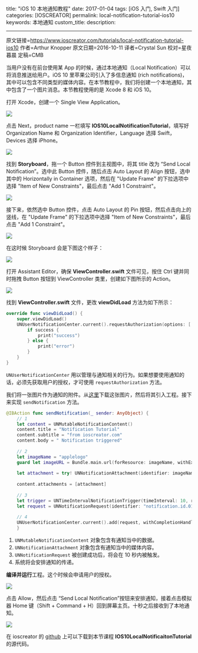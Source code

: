 title: "iOS 10 本地通知教程"
date: 2017-01-04
tags: [iOS 入门, Swift 入门]
categories: [IOSCREATOR]
permalink: local-notification-tutorial-ios10
keywords: 本地通知
custom_title: 
description: 

---
原文链接=https://www.ioscreator.com/tutorials/local-notification-tutorial-ios10
作者=Arthur Knopper
原文日期=2016-10-11
译者=Crystal Sun
校对=星夜暮晨
定稿=CMB

<!--此处开始正文-->

当用户没有在前台使用某 App 的时候，通过本地通知（Local Notification）可以将消息推送给用户。iOS 10 里苹果公司引入了多信息通知 (rich notifications)，其中可以包含不同类型的媒体内容。在本节教程中，我们将创建一个本地通知，其中包含了一个图片消息。本节教程使用的是 Xcode 8 和 iOS 10。

<!--more-->

打开 Xcode，创建一个 Single View Application。

![](https://static1.squarespace.com/static/52428a0ae4b0c4a5c2a2cede/t/57f9545115d5dbb87f6fc4a5/1475957853618/?format=750w)

点击 Next，product name 一栏填写 **IOS10LocalNotificationTutorial**，填写好 Organization Name 和 Organization Identifier，Language 选择 Swift，Devices 选择 iPhone。

![](https://static1.squarespace.com/static/52428a0ae4b0c4a5c2a2cede/t/57f9548e15d5dbb87f6fc6fc/1475957914544/?format=750w)

找到 **Storyboard**，拖一个 Button 控件到主视图中，将其 title 改为 “Send Local Notification”。选中此 Button 控件，随后点击 Auto Layout 的 Align 按钮，选中其中的 Horizontally in Container 选项，然后在 "Update Frame" 的下拉选项中选择 "Item of New Constraints"，最后点击 "Add 1 Constraint"。

![](https://static1.squarespace.com/static/52428a0ae4b0c4a5c2a2cede/t/57f954d3893fc0a155a434dc/1475957982088/?format=300w)

接下来，依然选中 Button 控件，点击 Auto Layout 的 Pin 按钮，然后点击向上的竖线，在 "Update Frame" 的下拉选项中选择 "Item of New Constraints"，最后点击 "Add 1 Constraint"。

![](https://static1.squarespace.com/static/52428a0ae4b0c4a5c2a2cede/t/57f954ee893fc0a155a435bd/1475958007199/?format=300w)

在这时候 Storyboard 会是下图这个样子：

![](https://static1.squarespace.com/static/52428a0ae4b0c4a5c2a2cede/t/57f95607414fb528b40cf21d/1475958290955/?format=500w)

打开 Assistant Editor，确保 **ViewController.swift** 文件可见，按住 Ctrl 键并同时拖拽 Button 按钮到 ViewController 类里，创建如下图所示的 Action。

![](https://static1.squarespace.com/static/52428a0ae4b0c4a5c2a2cede/t/57f9565303596eb277bb66a8/1475958364882/?format=300w) 

找到 **ViewController.swift** 文件，更改 **viewDidLoad** 方法为如下所示：

```swift
override func viewDidLoad() {
    super.viewDidLoad()  
    UNUserNotificationCenter.current().requestAuthorization(options: [.alert]) { (success, error) in
        if success {
            print("success")
        } else {
            print("error")
        }
    }
}
```
`UNUserNotificationCenter` 用以管理与通知相关的行为。如果想要使用通知的话，必须先获取用户的授权，才可使用 `requestAuthorization` 方法。

我们将一张图片作为通知的附件。从[这里](https://www.ioscreator.com/s/applelogo-flg3.png)下载这张图片，然后将其引入工程。接下来实现 `sendNotification` 方法。

```swift
@IBAction func sendNotification(_ sender: AnyObject) {
    // 1
    let content = UNMutableNotificationContent()
    content.title = "Notification Tutorial"
    content.subtitle = "from ioscreator.com"
    content.body = " Notification triggered"
    
    // 2
    let imageName = "applelogo"
    guard let imageURL = Bundle.main.url(forResource: imageName, withExtension: "png") else { return }
        
    let attachment = try! UNNotificationAttachment(identifier: imageName, url: imageURL, options: .none)
        
    content.attachments = [attachment]
    
    // 3
    let trigger = UNTimeIntervalNotificationTrigger(timeInterval: 10, repeats: false)
    let request = UNNotificationRequest(identifier: "notification.id.01", content: content, trigger: trigger)
    
    // 4  
    UNUserNotificationCenter.current().add(request, withCompletionHandler: nil)
    }
```

1. `UNMutableNotificationContent` 对象包含有通知当中的数据。
2. `UNNotificationAttachment` 对象包含有通知当中的媒体内容。
3. `UNNotificationRequest` 被创建成功后，将会在 10 秒内被触发。
4. 系统将会安排通知的传递。

**编译并运行**工程。这个时候会申请用户的授权。

![](https://static1.squarespace.com/static/52428a0ae4b0c4a5c2a2cede/t/57f9596937c581448910d121/1475960097101/?format=500w)

点击 Allow，然后点击 “Send Local Notification”按钮来安排通知，接着点击模拟器 Home 键（Shift + Command + H）回到屏幕主页。十秒之后接收到了本地通知。

![](https://static1.squarespace.com/static/52428a0ae4b0c4a5c2a2cede/t/57f95d3329687f4dc6d5d5cd/1475960128717/?format=500w)

在 ioscreator 的 [github](https://github.com/ioscreator/ioscreator) 上可以下载到本节课程 **IOS10LocalNotificaitonTutorial** 的源代码。